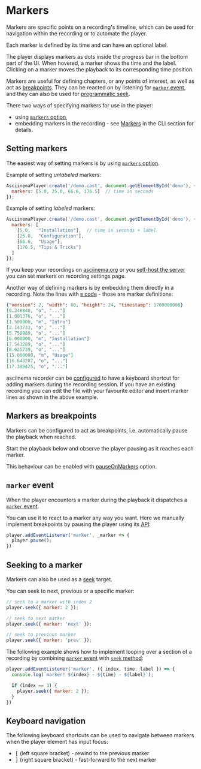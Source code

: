 # Markers

Markers are specific points on a recording's timeline, which can be used for
navigation within the recording or to automate the player.

Each marker is defined by its time and can have an optional label.

The player displays markers as dots inside the progress bar in the bottom part
of the UI. When hovered, a marker shows the time and the label. Clicking on a
marker moves the playback to its corresponding time position.

<div class="player" id="player-manual-player-markers-intro"></div>

Markers are useful for defining chapters, or any points of interest, as well as
act as [breakpoints](#markers-as-breakpoints). They can be reacted on by
listening for [`marker` event](#marker-event), and they can also be used for
[programmatic seek](#seeking-to-a-marker).

There two ways of specifying markers for use in the player:

- using [`markers` option](options.md#markers),
- embedding markers in the recording - see [Markers](../cli/markers.md) in the
  CLI section for details.

## Setting markers

The easiest way of setting markers is by using [`markers`
option](options.md#markers).

Example of setting _unlabeled_ markers:

```javascript
AsciinemaPlayer.create('/demo.cast', document.getElementById('demo'), {
  markers: [5.0, 25.0, 66.6, 176.5]  // time in seconds
});
```

Example of setting _labeled_ markers:

```javascript
AsciinemaPlayer.create('/demo.cast', document.getElementById('demo'), {
  markers: [
    [5.0,   "Installation"],  // time in seconds + label
    [25.0,  "Configuration"],
    [66.6,  "Usage"],
    [176.5, "Tips & Tricks"]
  ]
});
```

If you keep your recordings on [asciinema.org](https://asciinema.org) or you
[self-host the server](../server/self-hosting/index.md) you can set markers on
recording settings page.

Another way of defining markers is by embedding them directly in a recording.
Note the lines with [`m` code](../asciicast/v2.md#m-marker) - those are marker
definitions:

``` json title="example.cast"
{"version": 2, "width": 80, "height": 24, "timestamp": 1700000000}
[0.248848, "o", "..."]
[1.001376, "o", "..."]
[1.500000, "m", "Intro"]
[2.143733, "o", "..."]
[5.758989, "o", "..."]
[6.000000, "m", "Installation"]
[7.543289, "o", "..."]
[8.625739, "o", "..."]
[15.000000, "m", "Usage"]
[16.643287, "o", "..."]
[17.389425, "o", "..."]
```

asciinema recorder can be [configured](../cli/configuration.md) to have a
keyboard shortcut for adding markers during the recording session. If you have
an existing recording you can edit the file with your favourite editor and
insert marker lines as shown in the above example.

## Markers as breakpoints

Markers can be configured to act as breakpoints, i.e. automatically pause the
playback when reached.

Start the playback below and observe the player pausing as it reaches each
marker.

<div class="player" id="player-manual-player-markers-breakpoints"></div>

This behaviour can be enabled with [pauseOnMarkers](options.md#pauseonmarkers)
option.

## `marker` event

When the player encounters a marker during the playback it dispatches a
[`marker` event](api.md#marker-event).

You can use it to react to a marker any way you want. Here we manually implement
breakpoints by pausing the player using its [API](api.md):

```javascript
player.addEventListener('marker', _marker => {
  player.pause();
})
```

## Seeking to a marker

Markers can also be used as a [seek](api.md#seeklocation) target.

You can seek to next, previous or a specific marker:

```javascript
// seek to a marker with index 2
player.seek({ marker: 2 });

// seek to next marker
player.seek({ marker: 'next' });

// seek to previous marker
player.seek({ marker: 'prev' });
```

The following example shows how to implement looping over a section of a
recording by combining [`marker` event](api.md#marker-event) with [`seek`
method](api.md#seeklocation):

```javascript
player.addEventListener('marker', ({ index, time, label }) => {
  console.log(`marker! ${index} - ${time} - ${label}`);

  if (index == 3) {
    player.seek({ marker: 2 });
  }
})
```

<div class="player" id="player-manual-player-markers-seeking"></div>

## Keyboard navigation

The following keyboard shortcuts can be used to navigate between markers when
the player element has input focus:

* <kbd>[</kbd> (left square bracket) - rewind to the previous marker
* <kbd>]</kbd> (right square bracket) - fast-forward to the next marker
